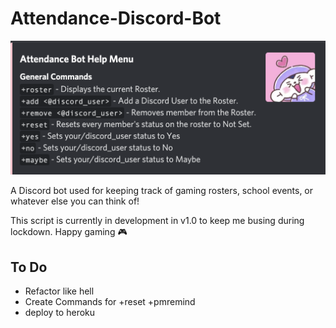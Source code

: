 # Attendance-Discord-Bot

![image info](./screenshots/c.png)


A Discord bot used for keeping track of gaming rosters, school events, or whatever else you can think of!

This script is currently in development in v1.0 to keep me busing during lockdown. Happy gaming 🎮



## To Do
- Refactor like hell 
- Create Commands for +reset +pmremind 
- deploy to heroku 
